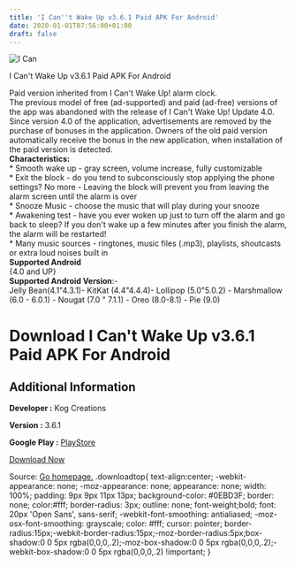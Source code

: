 ```yaml
---
title: 'I Can''t Wake Up v3.6.1 Paid APK For Android'
date: 2020-01-01T07:56:00+01:00
draft: false
---
```


![I Can](https://i1.wp.com/apkhome.net/wp-content/uploads/2020/01/I-Cant-Wake-Up-v3.6.1-Paid.png "I Can")

  

I Can't Wake Up v3.6.1 Paid APK For Android

Paid version inherited from I Can't Wake Up! alarm clock.  
The previous model of free (ad-supported) and paid (ad-free) versions of the app was abandoned with the release of I Can't Wake Up! Update 4.0. Since version 4.0 of the application, advertisements are removed by the purchase of bonuses in the application. Owners of the old paid version automatically receive the bonus in the new application, when installation of the paid version is detected.  
**Characteristics:**  
\* Smooth wake up - gray screen, volume increase, fully customizable  
\* Exit the block - do you tend to subconsciously stop applying the phone settings? No more - Leaving the block will prevent you from leaving the alarm screen until the alarm is over  
\* Snooze Music - choose the music that will play during your snooze  
\* Awakening test - have you ever woken up just to turn off the alarm and go back to sleep? If you don't wake up a few minutes after you finish the alarm, the alarm will be restarted!  
\* Many music sources - ringtones, music files (.mp3), playlists, shoutcasts or extra loud noises built in  
**Supported Android**  
{4.0 and UP}  
**Supported Android Version**:-  
Jelly Bean(4.1"4.3.1)- KitKat (4.4"4.4.4)- Lollipop (5.0"5.0.2) - Marshmallow (6.0 - 6.0.1) - Nougat (7.0 " 7.1.1) - Oreo (8.0-8.1) - Pie (9.0)

Download I Can't Wake Up v3.6.1 Paid APK For Android
====================================================

Additional Information
----------------------

**Developer :** Kog Creations

**Version :** 3.6.1

**Google Play :** [PlayStore](https://play.google.com/store/apps/details?id=com.kog.alarmclock.paid)

  

[Download Now](https://store4app.co/post/i-cant-wake-up-v3-6-1-paid-apk-for-android_1577861564)

  
Source: [Go homepage.](https://store4app.co/post/i-cant-wake-up-v3-6-1-paid-apk-for-android_1577861564) .downloadtop{ text-align:center; -webkit-appearance: none; -moz-appearance: none; appearance: none; width: 100%; padding: 9px 9px 11px 13px; background-color: #0EBD3F; border: none; color:#fff; border-radius: 3px; outline: none; font-weight;bold; font: 20px 'Open Sans', sans-serif; -webkit-font-smoothing: antialiased; -moz-osx-font-smoothing: grayscale; color: #fff; cursor: pointer; border-radius:15px;-webkit-border-radius:15px;-moz-border-radius:5px;box-shadow:0 0 5px rgba(0,0,0,.2);-moz-box-shadow:0 0 5px rgba(0,0,0,.2);-webkit-box-shadow:0 0 5px rgba(0,0,0,.2) !important; }